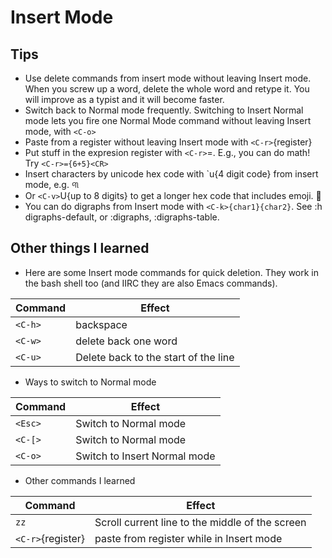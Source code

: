 # Insert Mode

## Tips

- Use delete commands from insert mode without leaving Insert mode.  When you screw up a word, delete the whole word and retype it.  You will improve as a typist and it will become faster.
- Switch back to Normal mode frequently.  Switching to Insert Normal mode lets you fire one Normal Mode command without leaving Insert mode, with `<C-o>`
- Paste from a register without leaving Insert mode with `<C-r>`{register}
- Put stuff in the expresion register with `<C-r>`=.  E.g., you can do math!  Try `<C-r>={6+5}<CR>`
- Insert characters by unicode hex code with `<C-v>u{4 digit code} from insert mode, e.g. ୩
- Or `<C-v>`U{up to 8 digits} to get a longer hex code that includes emoji.  🤣
- You can do digraphs from Insert mode with `<C-k>{char1}{char2}`.  See :h digraphs-default, or :digraphs, :digraphs-table. 



## Other things I learned

- Here are some Insert mode commands for quick deletion. They work in the bash shell too (and IIRC they are also Emacs commands).

| Command | Effect |
|---------|--------|
| `<C-h>` | backspace |
| `<C-w>` | delete back one word|
| `<C-u>` | Delete back to the start of the line | 

- Ways to switch to Normal mode

| Command | Effect |
|---------|--------|
| `<Esc>` | Switch to Normal mode |
| `<C-[>` | Switch to Normal mode |
| `<C-o>` | Switch to Insert Normal mode |


- Other commands I learned

| Command | Effect |
|---------|--------|
| `zz` | Scroll current line to the middle of the screen |
| `<C-r>`{register} | paste from register while in Insert mode |



